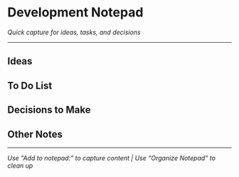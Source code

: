 # Development Notepad

_Quick capture for ideas, tasks, and decisions_

---

## Ideas

## To Do List

## Decisions to Make

## Other Notes

---

_Use "Add to notepad:" to capture content | Use "Organize Notepad" to clean up_
